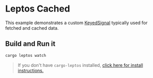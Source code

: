 # Leptos Cached

This example demonstrates a custom [KeyedSignal](../../src/keyed_signal.rs) typically used for fetched and cached data.

## Build and Run it

```bash
cargo leptos watch
```

> If you don't have `cargo-leptos` installed, [click here for install instructions.](https://github.com/akesson/cargo-leptos)
